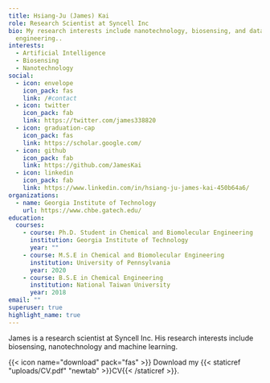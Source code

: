 ```yaml
---
title: Hsiang-Ju (James) Kai
role: Research Scientist at Syncell Inc
bio: My research interests include nanotechnology, biosensing, and data-driven
  engineering..
interests:
  - Artificial Intelligence
  - Biosensing
  - Nanotechnology
social:
  - icon: envelope
    icon_pack: fas
    link: /#contact
  - icon: twitter
    icon_pack: fab
    link: https://twitter.com/james338820
  - icon: graduation-cap
    icon_pack: fas
    link: https://scholar.google.com/
  - icon: github
    icon_pack: fab
    link: https://github.com/JamesKai
  - icon: linkedin
    icon_pack: fab
    link: https://www.linkedin.com/in/hsiang-ju-james-kai-450b64a6/
organizations:
  - name: Georgia Institute of Technology
    url: https://www.chbe.gatech.edu/
education:
  courses:
    - course: Ph.D. Student in Chemical and Biomolecular Engineering
      institution: Georgia Institute of Technology
      year: ""
    - course: M.S.E in Chemical and Biomolecular Engineering
      institution: University of Pennsylvania
      year: 2020
    - course: B.S.E in Chemical Engineering
      institution: National Taiwan University
      year: 2018
email: ""
superuser: true
highlight_name: true
---
```

James is a research scientist at Syncell Inc. His research interests include biosensing, nanotechnology and machine learning. 

{{< icon name="download" pack="fas" >}} Download my {{< staticref "uploads/CV.pdf" "newtab" >}}CV{{< /staticref >}}.